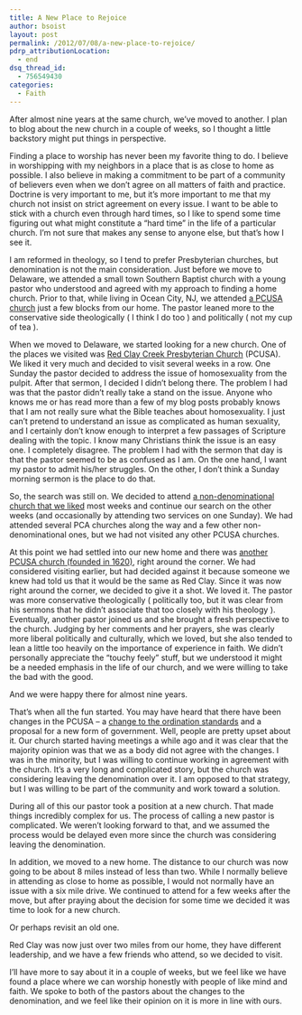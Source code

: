 ```yaml
---
title: A New Place to Rejoice
author: bsoist
layout: post
permalink: /2012/07/08/a-new-place-to-rejoice/
pdrp_attributionLocation:
  - end
dsq_thread_id:
  - 756549430
categories:
  - Faith
---
```

After almost nine years at the same church, we&#8217;ve moved to another. I plan to blog about the new church in a couple of weeks, so I thought a little backstory might put things in perspective. 

Finding a place to worship has never been my favorite thing to do. I believe in worshipping with my neighbors in a place that is as close to home as possible. I also believe in making a commitment to be part of a community of believers even when we don&#8217;t agree on all matters of faith and practice. Doctrine is very important to me, but it&#8217;s more important to me that my church not insist on strict agreement on every issue. I want to be able to stick with a church even through hard times, so I like to spend some time figuring out what might constitute a &#8220;hard time&#8221; in the life of a particular church. I&#8217;m not sure that makes any sense to anyone else, but that&#8217;s how I see it. 

I am reformed in theology, so I tend to prefer Presbyterian churches, but denomination is not the main consideration. Just before we move to Delaware, we attended a small town Southern Baptist church with a young pastor who understood and agreed with my approach to finding a home church. Prior to that, while living in Ocean City, NJ, we attended [a PCUSA church][1] just a few blocks from our home. The pastor leaned more to the conservative side theologically ( I think I do too ) and politically ( not my cup of tea ).

When we moved to Delaware, we started looking for a new church. One of the places we visited was [Red Clay Creek Presbyterian Church][2] (PCUSA). We liked it very much and decided to visit several weeks in a row. One Sunday the pastor decided to address the issue of homosexuality from the pulpit. After that sermon, I decided I didn&#8217;t belong there. The problem I had was that the pastor didn&#8217;t really take a stand on the issue. Anyone who knows me or has read more than a few of my blog posts probably knows that I am not really sure what the Bible teaches about homosexuality. I just can&#8217;t pretend to understand an issue as complicated as human sexuality, and I certainly don&#8217;t know enough to interpret a few passages of Scripture dealing with the topic. I know many Christians think the issue is an easy one. I completely disagree. The problem I had with the sermon that day is that the pastor seemed to be as confused as I am. On the one hand, I want my pastor to admit his/her struggles. On the other, I don&#8217;t think a Sunday morning sermon is the place to do that. 

So, the search was still on. We decided to attend [a non-denominational church that we liked][3] most weeks and continue our search on the other weeks (and occasionally by attending two services on one Sunday). We had attended several PCA churches along the way and a few other non-denominational ones, but we had not visited any other PCUSA churches. 

At this point we had settled into our new home and there was [another PCUSA church (founded in 1620)][4], right around the corner. We had considered visiting earlier, but had decided against it because someone we knew had told us that it would be the same as Red Clay. Since it was now right around the corner, we decided to give it a shot. We loved it. The pastor was more conservative theologically ( politically too, but it was clear from his sermons that he didn&#8217;t associate that too closely with his theology ). Eventually, another pastor joined us and she brought a fresh perspective to the church. Judging by her comments and her prayers, she was clearly more liberal politically and culturally, which we loved, but she also tended to lean a little too heavily on the importance of experience in faith. We didn&#8217;t personally appreciate the &#8220;touchy feely&#8221; stuff, but we understood it might be a needed emphasis in the life of our church, and we were willing to take the bad with the good. 

And we were happy there for almost nine years. 

That&#8217;s when all the fun started. You may have heard that there have been changes in the PCUSA &#8211; a [change to the ordination standards][5] and a proposal for a new form of government. Well, people are pretty upset about it. Our church started having meetings a while ago and it was clear that the majority opinion was that we as a body did not agree with the changes. I was in the minority, but I was willing to continue working in agreement with the church. It&#8217;s a very long and complicated story, but the church was considering leaving the denomination over it. I am opposed to that strategy, but I was willing to be part of the community and work toward a solution.

During all of this our pastor took a position at a new church. That made things incredibly complex for us. The process of calling a new pastor is complicated. We weren&#8217;t looking forward to that, and we assumed the process would be delayed even more since the church was considering leaving the denomination. 

In addition, we moved to a new home. The distance to our church was now going to be about 8 miles instead of less than two. While I normally believe in attending as close to home as possible, I would not normally have an issue with a six mile drive. We continued to attend for a few weeks after the move, but after praying about the decision for some time we decided it was time to look for a new church.

Or perhaps revisit an old one. 

Red Clay was now just over two miles from our home, they have different leadership, and we have a few friends who attend, so we decided to visit.

I&#8217;ll have more to say about it in a couple of weeks, but we feel like we have found a place where we can worship honestly with people of like mind and faith. We spoke to both of the pastors about the changes to the denomination, and we feel like their opinion on it is more in line with ours.

 [1]: http://firstpresocnj.net/
 [2]: http://rccpc.org/
 [3]: http://www.eastpoint.org/
 [4]: http://wccpc.org/
 [5]: http://www.pcusa.org/news/2011/5/10/presbyterian-church-us-approves-change-ordination/
